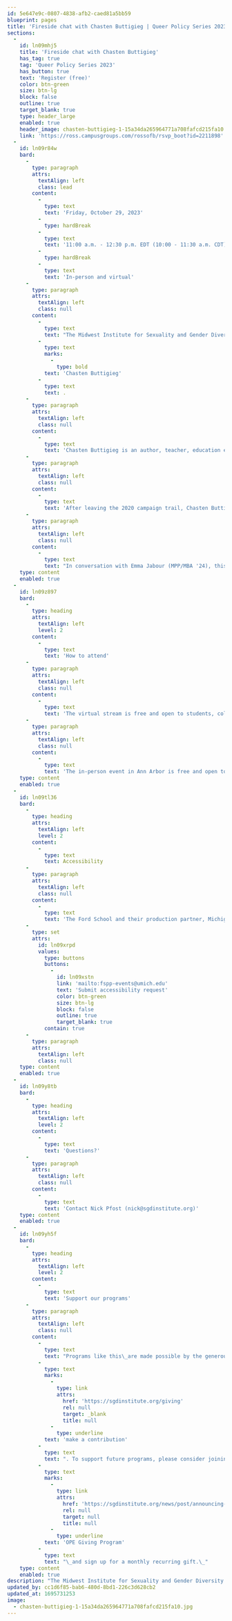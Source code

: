 ```yaml
---
id: 5e647e9c-0807-4838-afb2-caed81a5bb59
blueprint: pages
title: 'Fireside chat with Chasten Buttigieg | Queer Policy Series 2023'
sections:
  -
    id: ln09mhj5
    title: 'Fireside chat with Chasten Buttigieg'
    has_tag: true
    tag: 'Queer Policy Series 2023'
    has_button: true
    text: 'Register (free)'
    color: btn-green
    size: btn-lg
    block: false
    outline: true
    target_blank: true
    type: header_large
    enabled: true
    header_image: chasten-buttigieg-1-15a34da265964771a708fafcd215fa10.jpg
    link: 'https://ross.campusgroups.com/rossofb/rsvp_boot?id=2211898'
  -
    id: ln09r84w
    bard:
      -
        type: paragraph
        attrs:
          textAlign: left
          class: lead
        content:
          -
            type: text
            text: 'Friday, October 29, 2023'
          -
            type: hardBreak
          -
            type: text
            text: '11:00 a.m. - 12:30 p.m. EDT (10:00 - 11:30 a.m. CDT)'
          -
            type: hardBreak
          -
            type: text
            text: 'In-person and virtual'
      -
        type: paragraph
        attrs:
          textAlign: left
          class: null
        content:
          -
            type: text
            text: "The Midwest Institute for Sexuality and Gender Diversity and the University of Michigan's Gerald R. Ford School of Public Policy are proud to support a student-led initiative concluding this year’s Out Week, hosted by Out For Business and Out in Public: a fireside chat with "
          -
            type: text
            marks:
              -
                type: bold
            text: 'Chasten Buttigieg'
          -
            type: text
            text: .
      -
        type: paragraph
        attrs:
          textAlign: left
          class: null
        content:
          -
            type: text
            text: 'Chasten Buttigieg is an author, teacher, education enthusiast, LGBTQ+ rights advocate, and husband of Secretary of Transportation and previous presidential candidate Pete Buttigieg.'
      -
        type: paragraph
        attrs:
          textAlign: left
          class: null
        content:
          -
            type: text
            text: 'After leaving the 2020 campaign trail, Chasten Buttigieg published his first book, I Have Something to Tell You. In this moving, uplifting memoir, he recounts his journey to finding acceptance as a young gay man in rural Northern Michigan.'
      -
        type: paragraph
        attrs:
          textAlign: left
          class: null
        content:
          -
            type: text
            text: "In conversation with Emma Jabour (MPP/MBA '24), this discussion will focus on the intersections of identity and allyship, particularly in social and professional contexts."
    type: content
    enabled: true
  -
    id: ln09z897
    bard:
      -
        type: heading
        attrs:
          textAlign: left
          level: 2
        content:
          -
            type: text
            text: 'How to attend'
      -
        type: paragraph
        attrs:
          textAlign: left
          class: null
        content:
          -
            type: text
            text: 'The virtual stream is free and open to students, colleagues, and friends.'
      -
        type: paragraph
        attrs:
          textAlign: left
          class: null
        content:
          -
            type: text
            text: 'The in-person event in Ann Arbor is free and open to the U-M community. Mcards will be required for entry.'
    type: content
    enabled: true
  -
    id: ln09tl36
    bard:
      -
        type: heading
        attrs:
          textAlign: left
          level: 2
        content:
          -
            type: text
            text: Accessibility
      -
        type: paragraph
        attrs:
          textAlign: left
          class: null
        content:
          -
            type: text
            text: 'The Ford School and their production partner, Michigan Media, are providing the streaming for this event. We are committed to accessibility and want our event to accommodate your full participation. Using the email linked below, please let us know as early as possible about any accommodations we can help facilitate.'
      -
        type: set
        attrs:
          id: ln09xrpd
          values:
            type: buttons
            buttons:
              -
                id: ln09xstn
                link: 'mailto:fspp-events@umich.edu'
                text: 'Submit accessibility request'
                color: btn-green
                size: btn-lg
                block: false
                outline: true
                target_blank: true
            contain: true
      -
        type: paragraph
        attrs:
          textAlign: left
          class: null
    type: content
    enabled: true
  -
    id: ln09y8tb
    bard:
      -
        type: heading
        attrs:
          textAlign: left
          level: 2
        content:
          -
            type: text
            text: 'Questions?'
      -
        type: paragraph
        attrs:
          textAlign: left
          class: null
        content:
          -
            type: text
            text: 'Contact Nick Pfost (nick@sgdinstitute.org)'
    type: content
    enabled: true
  -
    id: ln09yh5f
    bard:
      -
        type: heading
        attrs:
          textAlign: left
          level: 2
        content:
          -
            type: text
            text: 'Support our programs'
      -
        type: paragraph
        attrs:
          textAlign: left
          class: null
        content:
          -
            type: text
            text: "Programs like this\_are made possible by the generous financial support of grassroots donors. If you learned something from this program, please\_"
          -
            type: text
            marks:
              -
                type: link
                attrs:
                  href: 'https://sgdinstitute.org/giving'
                  rel: null
                  target: _blank
                  title: null
              -
                type: underline
            text: 'make a contribution'
          -
            type: text
            text: ". To support future programs, please consider joining the\_"
          -
            type: text
            marks:
              -
                type: link
                attrs:
                  href: 'https://sgdinstitute.org/news/post/announcing-ope-giving-program'
                  rel: null
                  target: null
                  title: null
              -
                type: underline
            text: 'OPE Giving Program'
          -
            type: text
            text: "\_and sign up for a monthly recurring gift.\_"
    type: content
    enabled: true
description: "The Midwest Institute for Sexuality and Gender Diversity and the University of Michigan's Gerald R. Ford School of Public Policy are proud to support a student-led initiative concluding this year’s Out Week, hosted by Out For Business and Out in Public: a fireside chat with Chasten Buttigieg."
updated_by: cc1d6f85-bab6-480d-8bd1-226c3d628cb2
updated_at: 1695731253
image:
  - chasten-buttigieg-1-15a34da265964771a708fafcd215fa10.jpg
---
```

